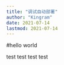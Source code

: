 ```yaml
---
title: "调试自动部署"           
author: "Kingram"              
date: 2021-07-14       
lastmod: 2021-07-14       
---
```


#hello world


test test test test
